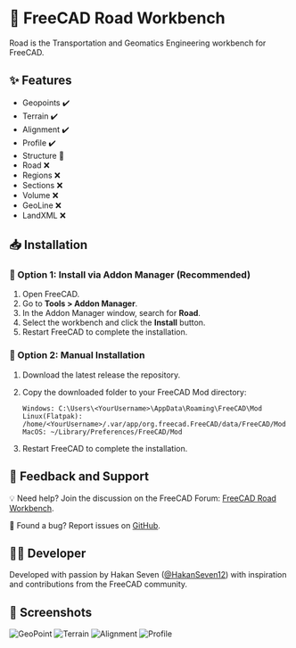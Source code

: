 # 🚧 FreeCAD Road Workbench

Road is the Transportation and Geomatics Engineering workbench for FreeCAD. 

## ✨ Features

* Geopoints ✔️
* Terrain ✔️
* Alignment ✔️
* Profile ✔️
* Structure 🔄
* Road ❌
* Regions ❌
* Sections ❌
* Volume ❌
* GeoLine ❌
* LandXML ❌

## 📥 Installation
### 🔹 Option 1: Install via Addon Manager (Recommended)

1. Open FreeCAD.
2. Go to **Tools > Addon Manager**.
3. In the Addon Manager window, search for **Road**.
4. Select the workbench and click the **Install** button.
5. Restart FreeCAD to complete the installation.

### 🔹 Option 2: Manual Installation

1. Download the latest release the repository.
2. Copy the downloaded folder to your FreeCAD Mod directory:

    ```
    Windows: C:\Users\<YourUsername>\AppData\Roaming\FreeCAD\Mod
    Linux(Flatpak): /home/<YourUsername>/.var/app/org.freecad.FreeCAD/data/FreeCAD/Mod
    MacOS: ~/Library/Preferences/FreeCAD/Mod
    ```

3. Restart FreeCAD to complete the installation.

## 💬 Feedback and Support

💡 Need help? Join the discussion on the FreeCAD Forum: [FreeCAD Road Workbench](https://forum.freecadweb.org/viewtopic.php?f=8&t=34371).

🐞 Found a bug? Report issues on [GitHub](https://github.com/HakanSeven12/Road/issues).

## 👨‍💻 Developer

Developed with passion by Hakan Seven ([@HakanSeven12](https://github.com/HakanSeven12)) with inspiration and contributions from the FreeCAD community.

## 📸 Screenshots
![GeoPoint](https://github.com/user-attachments/assets/7803dbdc-f646-4d34-80e5-c040a949567b)
![Terrain](https://github.com/user-attachments/assets/7c6e91fb-4e6a-466c-a59d-e3a20a543dca)
![Alignment](https://github.com/user-attachments/assets/423c2bdb-91f7-4ae9-8187-28902157d0a2)
![Profile](https://github.com/user-attachments/assets/8516b5bf-33c6-4966-a4a6-29d81c272710)